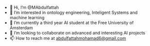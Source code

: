 - 👋 Hi, I’m @MAbdulfattah
- 👀 I’m interested in ontology engineering, Inteligent Systems and machine learning 
- 🌱 I’m currently a third year AI student at the Free University of Amsterdam 
- 💞️ I’m looking to collaborate on advanced and interesting AI projects 
- 📫 How to reach me at abdulfattahmohamad6@gmail.com

<!---
MAbdulfattah/MAbdulfattah is a ✨ special ✨ repository because its `README.md` (this file) appears on your GitHub profile.
You can click the Preview link to take a look at your changes.
--->
